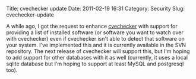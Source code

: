 Title: cvechecker update
Date: 2011-02-19 16:31
Category: Security
Slug: cvechecker-update

A while ago, I got the request to enhance
[cvechecker](http://cvechecker.sourceforge.net) with support for
providing a list of installed software (or software you want to watch
over with cvechecker) even if cvechecker isn't able to detect that
software on your system. I've implemented this and it is currently
available in the SVN repository. The next release of cvechecker will
support this, but I'm hoping to add support for other databases with it
as well (currently, it uses a local sqlite database but I'm hoping to
support at least MySQL and postgresql too).
